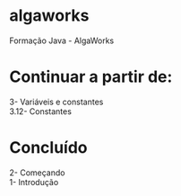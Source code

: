 # algaworks
Formação Java - AlgaWorks

# Continuar a partir de:
3- Variáveis e constantes<br>
3.12- Constantes<br>


# Concluído
2- Começando<br>
1- Introdução<br>